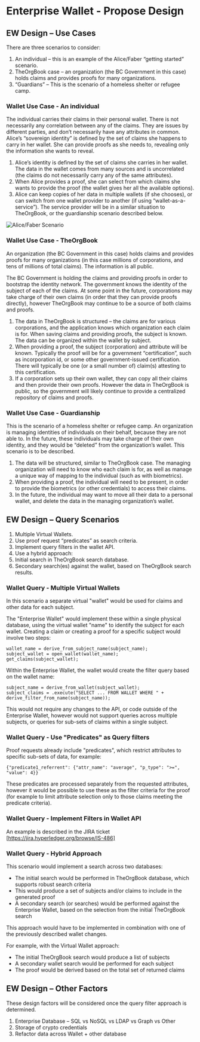 
# Enterprise Wallet - Propose Design

## EW Design – Use Cases

There are three scenarios to consider:

1.	An individual – this is an example of the Alice/Faber “getting started” scenario.  
1.	TheOrgBook case – an organization (the BC Government in this case) holds claims and provides proofs for many organizations.
1.	“Guardians” – This is the scenario of a homeless shelter or refugee camp.

### Wallet Use Case - An individual

The individual carries their claims in their personal wallet.  There is not necessarily any correlation between any of the claims.  They are issues by different parties, and don’t necessarily have any attributes in common.  Alice’s “sovereign identity” is defined by the set of claims she happens to carry in her wallet.  She can provide proofs as she needs to, revealing only the information she wants to reveal.

1.	Alice’s identity is defined by the set of claims she carries in her wallet.  The data in the wallet comes from many sources and is uncorrelated (the claims do not necessarily carry any of the same attributes).
1.	When Alice provides a proof, she can select from which claims she wants to provide the proof (the wallet gives her all the available options).
1.	Alice can keep copies of her data in multiple wallets (if she chooses), or can switch from one wallet provider to another (if using “wallet-as-a-service”).  The service provider will be in a similar situation to TheOrgBook, or the guardianship scenario described below.

![Alice/Faber Scenario](https://github.com/ianco/indy-sdk/raw/master/docs/ew-scenario1-alice-faber.svg "Alice/Faber Scenario")

### Wallet Use Case - TheOrgBook

An organization (the BC Government in this case) holds claims and provides proofs for many organizations (in this case millions of corporations, and tens of millions of total claims).  The information is all public.  

The BC Government is holding the claims and providing proofs in order to bootstrap the identity network.  The government knows the identity of the subject of each of the claims.  At some point in the future, corporations may take charge of their own claims (in order that they can provide proofs directly), however TheOrgBook may continue to be a source of both claims and proofs.

1.	The data in TheOrgBook is structured – the claims are for various corporations, and the application knows which organization each claim is for.  When saving claims and providing proofs, the subject is known.  The data can be organized within the wallet by subject.
1.	When providing a proof, the subject (corporation) and attribute will be known.  Typically the proof will be for a government “certification”, such as incorporation id, or some other government-issued certification.  There will typically be one (or a small number of) claim(s) attesting to this certification.
1.	If a corporation sets up their own wallet, they can copy all their claims and then provide their own proofs.  However the data in TheOrgBook is public, so the government will likely continue to provide a centralized repository of claims and proofs.

### Wallet Use Case - Guardianship

This is the scenario of a homeless shelter or refugee camp.  An organization is managing identities of individuals on their behalf, because they are not able to.  In the future, these individuals may take charge of their own identity, and they would be “deleted” from the organization’s wallet.  This scenario is to be described.

1.	The data will be structured, similar to TheOrgBook case.  The managing organization will need to know who each claim is for, as well as manage a unique way of mapping to the individual (such as with biometrics).
1.	When providing a proof, the individual will need to be present, in order to provide the biometrics (or other credentials) to access their claims.
1.	In the future, the individual may want to move all their data to a personal wallet, and delete the data in the managing organization’s wallet.


## EW Design – Query Scenarios

1.	Multiple Virtual Wallets.
1.	Use proof request “predicates” as search criteria.
1.	Implement query filters in the wallet API.
1.	Use a hybrid approach:
  1.	Initial search in TheOrgBook search database.
  1.	Secondary search(es) against the wallet, based on TheOrgBook search results.

### Wallet Query - Multiple Virtual Wallets

In this scenario a separate virtual "wallet" would be used for claims and other data for each subject.

The "Enterprise Wallet" would implement these within a single physical database, using the virtual wallet "name" to identify the subject for each wallet.  Creating a claim or creating a proof for a specific subject would involve two steps:

```
wallet_name = derive_from_subject_name(subject_name);
subject_wallet = open_wallet(wallet_name);
get_claims(subject_wallet);
```

Within the Enterprise Wallet, the wallet would create the filter query based on the wallet name:

```
subject_name = derive_from_wallet(subject_wallet);
subject_claims = .execute("SELECT ... FROM WALLET WHERE " + derive_filter_from_name(subject_name));
```

This would not require any changes to the API, or code outside of the Enterprise Wallet, however would not support queries across multiple subjects, or queries for sub-sets of claims within a single subject.

### Wallet Query - Use "Predicates" as Query filters

Proof requests already include "predicates", which restrict attributes to specific sub-sets of data, for example:

```
{"predicate1_referrent": {"attr_name": "average", "p_type": ">=", "value": 4}}
```

These predicates are processed separately from the requested attributes, however it would be possible to use these as the filter criteria for the proof (for example to limit attribute selection only to those claims meeting the predicate criteria).

### Wallet Query - Implement Filters in Wallet API

An example is described in the JIRA ticket [https://jira.hyperledger.org/browse/IS-486]

### Wallet Query - Hybrid Approach

This scenario would implement a search across two databases:

* The initial search would be performed in TheOrgBook database, which supports robust search criteria
* This would produce a set of subjects and/or claims to include in the generated proof
* A secondary search (or searches) would be performed against the Enterprise Wallet, based on the selection from the initial TheOrgBook search

This approach would have to be implemented in combination with one of the previously described wallet changes.

For example, with the Virtual Wallet approach:

* The initial TheOrgBook search would produce a list of subjects
* A secondary wallet search would be performed for each subject
* The proof would be derived based on the total set of returned claims

## EW Design – Other Factors

These design factors will be considered once the query filter approach is determined.

1.	Enterprise Database – SQL vs NoSQL vs LDAP vs Graph vs Other
1.	Storage of crypto credentials
1.  Refactor data across Wallet + other database
